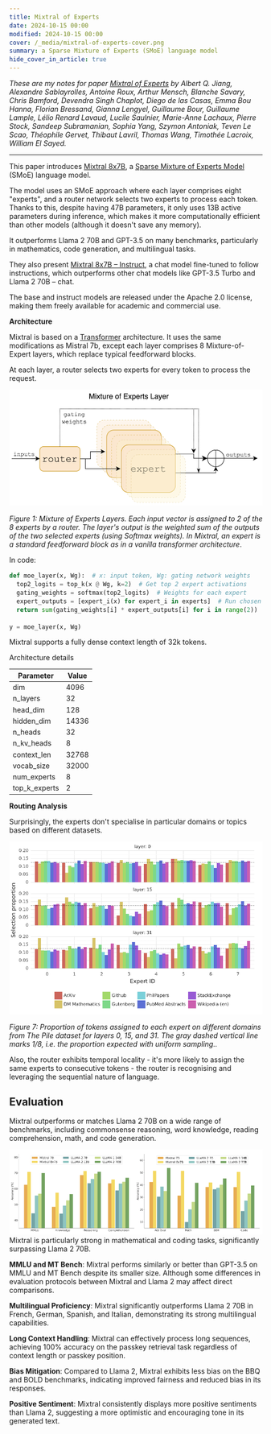 ```yaml
---
title: Mixtral of Experts
date: 2024-10-15 00:00
modified: 2024-10-15 00:00
cover: /_media/mixtral-of-experts-cover.png
summary: a Sparse Mixture of Experts (SMoE) language model
hide_cover_in_article: true
---
```


*These are my notes for paper [Mixtral of Experts](https://arxiv.org/abs/2401.04088) by Albert Q. Jiang, Alexandre Sablayrolles, Antoine Roux, Arthur Mensch, Blanche Savary, Chris Bamford, Devendra Singh Chaplot, Diego de las Casas, Emma Bou Hanna, Florian Bressand, Gianna Lengyel, Guillaume Bour, Guillaume Lample, Lélio Renard Lavaud, Lucile Saulnier, Marie-Anne Lachaux, Pierre Stock, Sandeep Subramanian, Sophia Yang, Szymon Antoniak, Teven Le Scao, Théophile Gervet, Thibaut Lavril, Thomas Wang, Timothée Lacroix, William El Sayed.*

---

This paper introduces [Mixtral 8x7B](../../permanent/mixtral-8x7B.md), a [Sparse Mixture of Experts Model](../../permanent/sparse-mixture-of-experts-model.md) (SMoE) language model.

The model uses an SMoE approach where each layer comprises eight "experts", and a router network selects two experts to process each token. Thanks to this, despite having 47B parameters, it only uses 13B active parameters during inference, which makes it more computationally efficient than other models (although it doesn't save any memory).

It outperforms Llama 2 70B and GPT-3.5 on many benchmarks, particularly in mathematics, code generation, and multilingual tasks.

They also present [Mixtral 8x7B – Instruct](../../permanent/mixtral-8x7B-instruct.md), a chat model fine-tuned to follow instructions, which outperforms other chat models like GPT-3.5 Turbo and Llama 2 70B – chat.

The base and instruct models are released under the Apache 2.0 license, making them freely available for academic and commercial use.

**Architecture**

Mixtral is based on a [Transformer](../../permanent/transformer.md) architecture. It uses the same modifications as Mistral 7b, except each layer comprises 8 Mixture-of-Expert layers, which replace typical feedforward blocks.

At each layer, a router selects two experts for every token to process the request.

![Figure 1](../../_media/mixtral-of-experts-fig-1.png)

*Figure 1: Mixture of Experts Layers. Each input vector is assigned to 2 of the 8 experts by a router. The layer's output is the weighted sum of the outputs of the two selected experts (using Softmax weights). In Mixtral, an expert is a standard feedforward block as in a vanilla transformer architecture*.

In code:

```python
def moe_layer(x, Wg):  # x: input token, Wg: gating network weights
  top2_logits = top_k(x @ Wg, k=2)  # Get top 2 expert activations
  gating_weights = softmax(top2_logits)  # Weights for each expert
  expert_outputs = [expert_i(x) for expert_i in experts]  # Run chosen experts
  return sum(gating_weights[i] * expert_outputs[i] for i in range(2))

y = moe_layer(x, Wg)
```

Mixtral supports a fully dense context length of 32k tokens.
 
Architecture details

| Parameter     | Value |
| ------------- | ----- |
| dim           | 4096  |
| n_layers      | 32    |
| head_dim      | 128   |
| hidden_dim    | 14336 |
| n_heads       | 32    |
| n_kv_heads    | 8     |
| context_len   | 32768 |
| vocab_size    | 32000 |
| num_experts   | 8     |
| top_k_experts | 2     |

**Routing Analysis**

Surprisingly, the experts don't specialise in particular domains or topics based on different datasets.

![Figure 7](../../_media/mixtral-of-experts-fig7.png)

*Figure 7: Proportion of tokens assigned to each expert on different domains from The Pile dataset for layers 0, 15, and 31. The gray dashed vertical line marks 1/8, i.e. the proportion expected with uniform sampling..*

Also, the router exhibits temporal locality - it's more likely to assign the same experts to consecutive tokens - the router is recognising and leveraging the sequential nature of language.

## Evaluation

Mixtral outperforms or matches Llama 2 70B on a wide range of benchmarks, including commonsense reasoning, word knowledge, reading comprehension, math, and code generation.

![Figure 2](../../_media/mixtral-of-experts-fig2.png)
Mixtral is particularly strong in mathematical and coding tasks, significantly surpassing Llama 2 70B.

**MMLU and MT Bench**: Mixtral performs similarly or better than GPT-3.5 on MMLU and MT Bench despite its smaller size. Although some differences in evaluation protocols between Mixtral and Llama 2 may affect direct comparisons.

**Multilingual Proficiency**: Mixtral significantly outperforms Llama 2 70B in French, German, Spanish, and Italian, demonstrating its strong multilingual capabilities.

**Long Context Handling**: Mixtral can effectively process long sequences, achieving 100% accuracy on the passkey retrieval task regardless of context length or passkey position.

**Bias Mitigation**: Compared to Llama 2, Mixtral exhibits less bias on the BBQ and BOLD benchmarks, indicating improved fairness and reduced bias in its responses.

**Positive Sentiment**: Mixtral consistently displays more positive sentiments than Llama 2, suggesting a more optimistic and encouraging tone in its generated text.